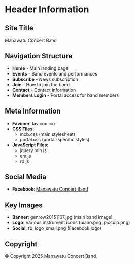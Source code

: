 # Header Information

## Site Title
Manawatu Concert Band

## Navigation Structure
- **Home** - Main landing page
- **Events** - Band events and performances
- **Subscribe** - News subscription
- **Join** - How to join the band
- **Contact** - Contact information
- **Members Login** - Portal access for band members

## Meta Information
- **Favicon**: favicon.ico
- **CSS Files**: 
  - mcb.css (main stylesheet)
  - portal.css (portal-specific styles)
- **JavaScript Files**:
  - jquery.min.js
  - em.js
  - rp.js

## Social Media
- **Facebook**: [Manawatu Concert Band](https://www.facebook.com/Manawatu-Concert-Band-540888722918012/)

## Key Images
- **Banner**: genrow20151107.jpg (main band image)
- **Logo**: Various instrument icons (piano.png, piccolo.png)
- **Social**: fb_logo_small.png (Facebook logo)

## Copyright
© Copyright 2025 Manawatu Concert Band
